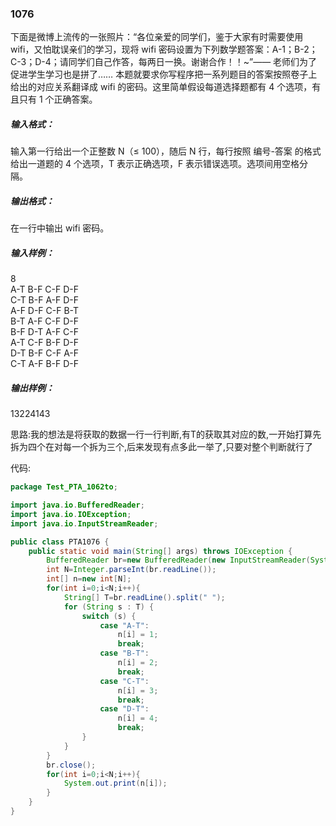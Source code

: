 ### 1076
下面是微博上流传的一张照片：“各位亲爱的同学们，鉴于大家有时需要使用 wifi，又怕耽误亲们的学习，现将 wifi 密码设置为下列数学题答案：A-1；B-2；C-3；D-4；请同学们自己作答，每两日一换。谢谢合作！！~”—— 老师们为了促进学生学习也是拼了…… 本题就要求你写程序把一系列题目的答案按照卷子上给出的对应关系翻译成 wifi 的密码。这里简单假设每道选择题都有 4 个选项，有且只有 1 个正确答案。  

##### 输入格式：  
输入第一行给出一个正整数 N（≤ 100），随后 N 行，每行按照 编号-答案 的格式给出一道题的 4 个选项，T 表示正确选项，F 表示错误选项。选项间用空格分隔。  

##### 输出格式：  
在一行中输出 wifi 密码。  

##### 输入样例：  
8  
A-T B-F C-F D-F  
C-T B-F A-F D-F  
A-F D-F C-F B-T  
B-T A-F C-F D-F  
B-F D-T A-F C-F  
A-T C-F B-F D-F  
D-T B-F C-F A-F  
C-T A-F B-F D-F  
##### 输出样例：  
13224143  

思路:我的想法是将获取的数据一行一行判断,有T的获取其对应的数,一开始打算先拆为四个在对每一个拆为三个,后来发现有点多此一举了,只要对整个判断就行了

代码:  
```java
package Test_PTA_1062to;

import java.io.BufferedReader;
import java.io.IOException;
import java.io.InputStreamReader;

public class PTA1076 {
    public static void main(String[] args) throws IOException {
        BufferedReader br=new BufferedReader(new InputStreamReader(System.in));
        int N=Integer.parseInt(br.readLine());
        int[] n=new int[N];
        for(int i=0;i<N;i++){
            String[] T=br.readLine().split(" ");
            for (String s : T) {
                switch (s) {
                    case "A-T":
                        n[i] = 1;
                        break;
                    case "B-T":
                        n[i] = 2;
                        break;
                    case "C-T":
                        n[i] = 3;
                        break;
                    case "D-T":
                        n[i] = 4;
                        break;
                }
            }
        }
        br.close();
        for(int i=0;i<N;i++){
            System.out.print(n[i]);
        }
    }
}
```
